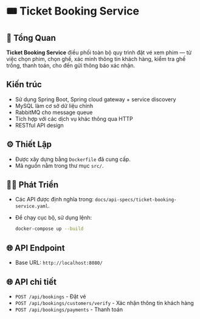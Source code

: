 
# 🎟️ Ticket Booking Service

## 📝 Tổng Quan

**Ticket Booking Service** điều phối toàn bộ quy trình đặt vé xem phim — từ việc chọn phim, chọn ghế, xác minh thông tin khách hàng, kiểm tra ghế trống, thanh toán, cho đến gửi thông báo xác nhận. 

## Kiến trúc

* Sử dụng Spring Boot, Spring cloud gateway + service discovery
* MySQL làm cơ sở dữ liệu chính
* RabbitMQ cho message queue
* Tích hợp với các dịch vụ khác thông qua HTTP
* RESTful API design

## ⚙️ Thiết Lập

* Được xây dựng bằng `Dockerfile` đã cung cấp.
* Mã nguồn nằm trong thư mục `src/`.

## 👨‍💻 Phát Triển

* Các API được định nghĩa trong: `docs/api-specs/ticket-booking-service.yaml`.
* Để chạy cục bộ, sử dụng lệnh:

  ```bash
  docker-compose up --build
  ```

## 🌐 API Endpoint

* Base URL: `http://localhost:8080/`

## 🌐 API chi tiết

* `POST /api/bookings` - Đặt vé
* `POST /api/bookings/customers/verify` - Xác nhận thông tin khách hàng
* `POST /api/bookings/payments` - Thanh toán
